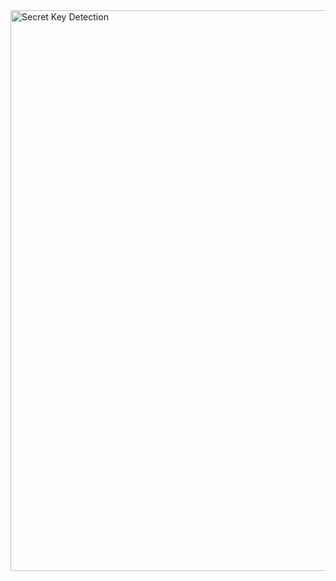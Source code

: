 <img width="1919" height="897" alt="Secret Key Detection" src="https://github.com/user-attachments/assets/94260352-6743-4834-8fe8-ce2f81de7d83" />
